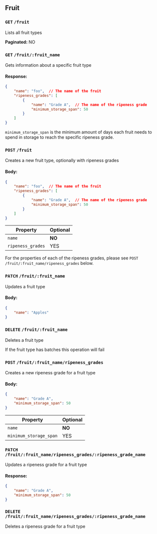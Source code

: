 ## Fruit

### `GET` `/fruit`
Lists all fruit types

__Paginated:__ NO


### `GET` `/fruit/:fruit_name`
Gets information about a specific fruit type

#### Response:
```json
{
	"name": "foo",  // The name of the fruit
	"ripeness_grades": [
		{
			"name": "Grade A",  // The name of the ripeness grade
			"minimum_storage_span": 50
		}
	]
}
```

`minimum_storage_span` is the minimum amount of days each fruit needs
to spend in storage to reach the specific ripeness grade.


### `POST` `/fruit`
Creates a new fruit type, optionally with ripeness grades

#### Body:
```json
{
	"name": "foo",  // The name of the fruit
	"ripeness_grades": [
		{
			"name": "Grade A",  // The name of the ripeness grade
			"minimum_storage_span": 50
		}
	]
}
```

| Property | Optional |
|-|-|
| `name` | __NO__ |
| `ripeness_grades` | YES |

For the properties of each of the ripeness grades, please see
`POST` `/fruit/:fruit_name/ripeness_grades` below.


### `PATCH` `/fruit/:fruit_name`
Updates a fruit type

#### Body:
```json
{
	"name": "Apples"
}
```


### `DELETE` `/fruit/:fruit_name`
Deletes a fruit type

If the fruit type has batches this operation will fail


### `POST` `/fruit/:fruit_name/ripeness_grades`
Creates a new ripeness grade for a fruit type

#### Body:
```json
{
	"name": "Grade A",
	"minimum_storage_span": 50
}
```

| Property | Optional |
|-|-|
| `name` | __NO__ |
| `minimum_storage_span` | YES |


### `PATCH` `/fruit/:fruit_name/ripeness_grades/:ripeness_grade_name`
Updates a ripeness grade for a fruit type

#### Response:
```json
{
	"name": "Grade A",
	"minimum_storage_span": 50
}
```

### `DELETE` `/fruit/:fruit_name/ripeness_grades/:ripeness_grade_name`
Deletes a ripeness grade for a fruit type
